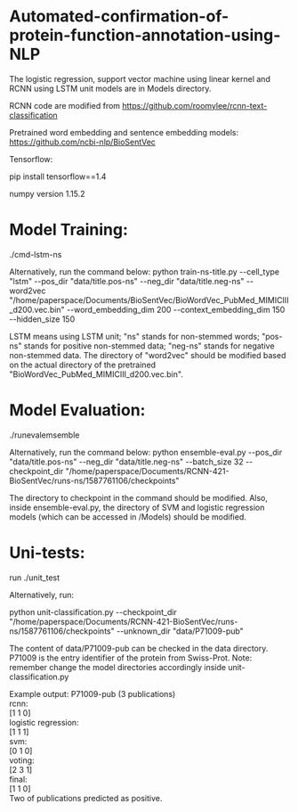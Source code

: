 # Automated-confirmation-of-protein-function-annotation-using-NLP

The logistic regression, support vector machine using linear kernel and RCNN using LSTM unit models are in Models directory. 

RCNN code are modified from https://github.com/roomylee/rcnn-text-classification


Pretrained word embedding and sentence embedding models: https://github.com/ncbi-nlp/BioSentVec

Tensorflow:

pip install tensorflow==1.4

numpy version 1.15.2

# Model Training:
./cmd-lstm-ns

Alternatively, run the command below:
python train-ns-title.py --cell_type "lstm" --pos_dir "data/title.pos-ns" --neg_dir "data/title.neg-ns" --word2vec "/home/paperspace/Documents/BioSentVec/BioWordVec_PubMed_MIMICIII_d200.vec.bin" --word_embedding_dim 200 --context_embedding_dim 150 --hidden_size 150

LSTM means using LSTM unit; "ns" stands for non-stemmed words; "pos-ns" stands for positive non-stemmed data; "neg-ns" stands for negative non-stemmed data. The directory of "word2vec" should be modified based on the actual directory of the pretrained "BioWordVec_PubMed_MIMICIII_d200.vec.bin". 

# Model Evaluation: 
./runevalemsemble

Alternatively, run the command below:
python ensemble-eval.py --pos_dir "data/title.pos-ns" --neg_dir "data/title.neg-ns" --batch_size 32 --checkpoint_dir "/home/paperspace/Documents/RCNN-421-BioSentVec/runs-ns/1587761106/checkpoints" 

The directory to checkpoint in the command should be modified. Also, inside ensemble-eval.py, the directory of SVM and logistic regression models (which can be accessed in /Models) should be modified.

# Uni-tests:
run ./unit_test

Alternatively, run:
  
python unit-classification.py --checkpoint_dir "/home/paperspace/Documents/RCNN-421-BioSentVec/runs-ns/1587761106/checkpoints" --unknown_dir "data/P71009-pub"

The content of data/P71009-pub can be checked in the data directory. P71009 is the entry identifier of the protein from Swiss-Prot. Note: remember change the model directories accordingly inside unit-classification.py

Example output:
P71009-pub (3 publications) <br />
rcnn: <br />
[1 1 0] <br />
logistic regression: <br />
[1 1 1] <br />
svm: <br />
[0 1 0] <br />
voting: <br />
[2 3 1] <br />
final: <br />
[1 1 0] <br />
Two of publications predicted as positive.  <br />
